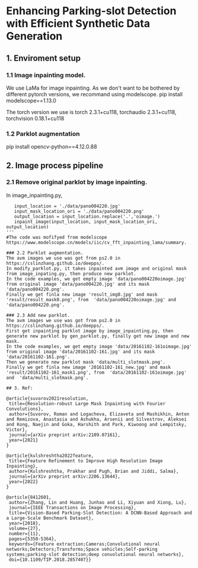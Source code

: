 # Enhancing Parking-slot Detection with Efficient Synthetic Data Generation




## 1. Enviroment setup

### 1.1 Image inpainting model.
 We use LaMa for image inpainting. As we don't want to be bothered by different pytorch versions, we recommand using modelscope.
 pip install modelscope==1.13.0

 The torch version we use is torch 2.3.1+cu118, torchaudio 2.3.1+cu118, torchvision 0.18.1+cu118

### 1.2 Parklot augmentation
 pip install opencv-python==4.12.0.88
   

## 2. Image process pipeline

### 2.1 Remove original parklot by image inpainting.
 In image_inpainting.py, 
 ```
    input_location = './data/pano004220.jpg'
    input_mask_location_ori = './data/pano004220.png'
    output_location = input_location.replace('.','oimage.')
    inpaint_image(input_location, input_mask_location_ori, output_location)
'''
 #The code was mofifyed from modelscope https://www.modelscope.cn/models/iic/cv_fft_inpainting_lama/summary.

### 2.2 Parklot augmentation.
The avm images we use was got from ps2.0 in https://cslinzhang.github.io/deepps/.  
In modify_parklot.py, it takes inpainted avm image and original mask from image_inpating.py, then produce new parklot.  
In the code examples, we get empty image 'data/pano004220oimage.jpg' from original image 'data/pano004220.jpg' and its mask 'data/pano004220.png'.  
Finally we get finla new image 'result_img0.jpg' and mask 'result/result_mask0.png', from  'data/pano004220oimage.jpg' and  'data/pano004220.png'.

### 2.3 Add new parklot.
The avm images we use was got from ps2.0 in https://cslinzhang.github.io/deepps/.
First get inpainting parklot image by image_inpainting.py, then generate new parklot by gen_parklot.py, finally get new image and new mask.  
In the code examples, we get empty image 'data/20161102-161oimage.jpg' from original image 'data/20161102-161.jpg' and its mask 'data/20161102-161.png'.  
Then we generate new parklot mask 'data/multi_slotmask.png'.  
Finally we get finla new image '20161102-161_new.jpg' and mask 'result/20161102-161_mask1.png', from  'data/20161102-161oimage.jpg' and  'data/multi_slotmask.png'.  

## 3. Ref:

@article{suvorov2021resolution,
  title={Resolution-robust Large Mask Inpainting with Fourier Convolutions},
  author={Suvorov, Roman and Logacheva, Elizaveta and Mashikhin, Anton and Remizova, Anastasia and Ashukha, Arsenii and Silvestrov, Aleksei and Kong, Naejin and Goka, Harshith and Park, Kiwoong and Lempitsky, Victor},
  journal={arXiv preprint arXiv:2109.07161},
  year={2021}
}  

@article{kulshreshtha2022feature,
  title={Feature Refinement to Improve High Resolution Image Inpainting},
  author={Kulshreshtha, Prakhar and Pugh, Brian and Jiddi, Salma},
  journal={arXiv preprint arXiv:2206.13644},
  year={2022}
}  

@article{8412601,
  author={Zhang, Lin and Huang, Junhao and Li, Xiyuan and Xiong, Lu},
  journal={IEEE Transactions on Image Processing}, 
  title={Vision-Based Parking-Slot Detection: A DCNN-Based Approach and a Large-Scale Benchmark Dataset}, 
  year={2018},
  volume={27},
  number={11},
  pages={5350-5364},
  keywords={Feature extraction;Cameras;Convolutional neural networks;Detectors;Transforms;Space vehicles;Self-parking systems;parking-slot detection;deep convolutional neural networks},
  doi={10.1109/TIP.2018.2857407}}
